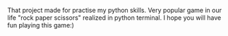 That project made for practise my python skills. Very popular game in our life "rock paper scissors" realized in python terminal. I hope you will have fun playing this game:)
